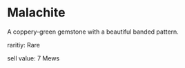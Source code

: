 # Malachite

A coppery-green gemstone with a beautiful banded pattern.

raritiy: Rare

sell value: 7 Mews